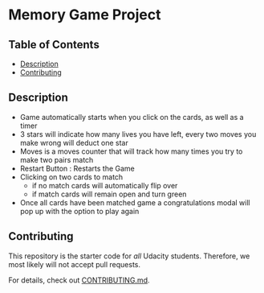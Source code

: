 # Memory Game Project

## Table of Contents

* [Description](#description)
* [Contributing](#contributing)

## Description

- Game automatically starts when you click on the cards, as well as a timer
- 3 stars will indicate how many lives you have left, every two moves you make wrong will deduct one star
- Moves is a moves counter that will track how many times you try to make two pairs match
- Restart Button : Restarts the Game
- Clicking on two cards to match
    - if no match cards will automatically flip over
    - if match cards will remain open and turn green
- Once all cards have been matched game a congratulations modal will pop up with the option to play again


## Contributing

This repository is the starter code for _all_ Udacity students. Therefore, we most likely will not accept pull requests.

For details, check out [CONTRIBUTING.md](CONTRIBUTING.md).
